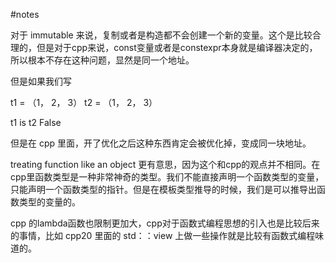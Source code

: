 #notes

对于 immutable 来说，复制或者是构造都不会创建一个新的变量。这个是比较合理的，但是对于cpp来说，const变量或者是constexpr本身就是编译器决定的，所以根本不存在这种问题，显然是同一个地址。

但是如果我们写

t1 = （1， 2， 3）
t2 = （1， 2， 3）

t1 is t2
False

但是在 cpp 里面，开了优化之后这种东西肯定会被优化掉，变成同一块地址。

treating function like an object 更有意思，因为这个和cpp的观点并不相同。在cpp里函数类型是一种非常神奇的类型。我们不能直接声明一个函数类型的变量，只能声明一个函数类型的指针。但是在模板类型推导的时候，我们是可以推导出函数类型的变量的。

cpp 的lambda函数也限制更加大，cpp对于函数式编程思想的引入也是比较后来的事情，比如 cpp20 里面的 std：：view 上做一些操作就是比较有函数式编程味道的。